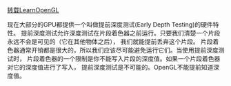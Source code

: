 [转载LearnOpenGL](https://learnopengl-cn.github.io)

现在大部分的GPU都提供一个叫做提前深度测试(Early Depth Testing)的硬件特性。
提前深度测试允许深度测试在片段着色器之前运行。只要我们清楚一个片段永远不会是可见的（它在其他物体之后），
我们就能提前丢弃这个片段。
片段着色器通常开销都是很大的，所以我们应该尽可能避免运行它们。当使用提前深度测试时，
片段着色器的一个限制是你不能写入片段的深度值。如果一个片段着色器对它的深度值进行了写入，
提前深度测试是不可能的。OpenGL不能提前知道深度值。